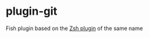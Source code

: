 # plugin-git
Fish plugin based on the [Zsh plugin](https://github.com/robbyrussell/oh-my-zsh/tree/master/plugins/git) of the same name
